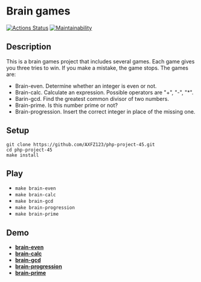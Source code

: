 # Brain games
[![Actions Status](https://github.com/AXFZ123/php-project-45/actions/workflows/hexlet-check.yml/badge.svg)](https://github.com/AXFZ123/php-project-45/actions) [![Maintainability](https://api.codeclimate.com/v1/badges/e463d263e12b16a4cedd/maintainability)](https://codeclimate.com/github/AXFZ123/php-project-45/maintainability)

## Description

This is a brain games project that includes several games. Each game gives you three tries to win. If you make a mistake, the game stops. The games are:
* Brain-even. Determine whether an integer is even or not.
* Brain-calc. Calculate an expression. Possible operators are "+", "-", "*".
* Barin-gcd. Find the greatest common divisor of two numbers.
* Brain-prime. Is this number prime or not?
* Brain-progression. Insert the correct integer in place of the missing one.

## Setup

```
git clone https://github.com/AXFZ123/php-project-45.git
cd php-project-45
make install
```

## Play

* ```make brain-even```
* ```make brain-calc```
* ```make brain-gcd```
* ```make brain-progression```
* ```make brain-prime```

## Demo

* [**brain-even**](https://asciinema.org/a/B35jrmiEDU7bv0o4ixaIcjA3L)
* [**brain-calc**](https://asciinema.org/a/kSOxaXzKhjoxxVgUqy6QcOxvL)
* [**brain-gcd**](https://asciinema.org/a/DnWyg2LKZBsXN4QLuZk5UM8W5)
* [**brain-progression**](https://asciinema.org/a/TQjHsXKB0eUau2ld77Pj8wxnZ)
* [**brain-prime**](https://asciinema.org/a/ee396EvF5LF2cvZl0VQQBgmGv)
